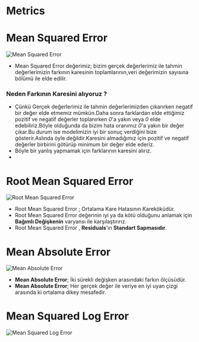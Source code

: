 # Metrics


# Mean Squared Error



![Mean Squared Error](https://pbs.twimg.com/media/Etuc3lBXcAEH7wO.png)

- Mean Squared Error değerimiz; bizim gerçek değerlerimiz ile tahmin değerlerimizin farkının karesinin toplamlarının,veri değerimizin sayısına bölümü ile elde edilir.
### Neden Farkının Karesini alıyoruz ?
- Çünkü Gerçek değerlerimiz ile tahmin değerlerimizden çıkarırken negatif bir değer elde etmemiz mümkün.Daha sonra farklardan elde ettiğimiz pozitif ve negatif değerler toplanırken *0*'a yakın veya *0* elde edebiliriz.Böyle olduğunda da bizim hata oranımız *0*'a yakın bir değer çıkar.Bu durum ise modelimizin iyi bir sonuç verdiğini bize gösterir.Aslında öyle değildir.Karesini almadığımız için pozitif ve negatif değerler birbirini götürüp minimum bir değer elde ederiz.
- Böyle bir yanlış yapmamak için farklarının karesini alırız.
- 
# Root Mean Squared Error

![Root Mean Squared Error](https://community.qlik.com/legacyfs/online/128958_2016-06-23%2013_45_36-Root%20Mean%20Squared%20Error%20_%20Kaggle.png)

- Root Mean Squared Error ; Ortalama Kare Hatasının Kareköküdür.
- Root Mean Squared Error değerinin iyi ya da kötü olduğunu anlamak için **Bağımlı Değişkenin** varyansı ile karşılaştırırız.
- Root Mean Squared Error , **Residuals**'ın **Standart Sapmasıdır**.

# Mean Absolute Error 

![Mean Absolute Error](https://www.statisticshowto.com/wp-content/uploads/2016/10/MAE.png)

- **Mean Absolute Error**; İki sürekli değişken arasındaki farkın ölçüsüdür.
- **Mean Absolute Error**; Her gerçek değer ile veriye en iyi uyan çizgi arasında ki ortalama dikey mesafedir.

# Mean Squared Log Error 

![Mean Squared Log Error](https://lindevs.com/wp-content/uploads/2020/10/formula_to_calculate_msle.png)
